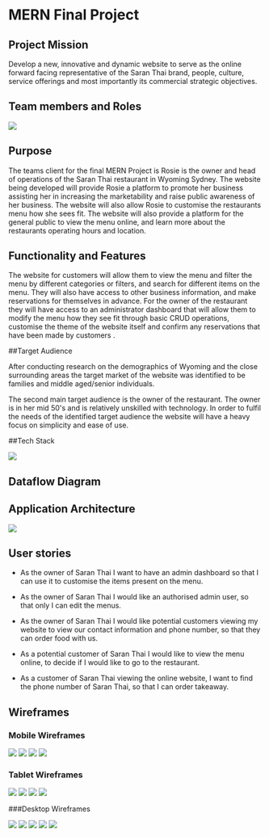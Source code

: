 # MERN Final Project 

## Project Mission

Develop a new, innovative and dynamic website to serve as the online forward facing representative of the Saran Thai brand, people, culture, service offerings and most importantly its commercial strategic objectives. 

## Team members and Roles

<img src="./IMG/Team diagram.png">




## Purpose 

The teams client for the final MERN Project is Rosie is the owner and head of operations of the Saran Thai restaurant in Wyoming Sydney. The website being developed will provide Rosie a platform to promote her business assisting her in increasing the marketability and raise public awareness of her business.  The website will also allow Rosie to customise the restaurants menu how she sees fit. The website will also provide a platform for the general public to view the menu online, and learn more about the restaurants operating hours and location.

## Functionality and Features

The website for customers will allow them to view the menu and filter the menu by different categories or filters, and search for different items on the menu. They will also have access to  other business information, and make reservations for themselves in advance. For the owner of the restaurant they will have access to an administrator dashboard  that will allow them to modify the menu how they see fit through basic CRUD operations, customise the theme of the website itself and confirm any reservations that have been made by customers . 

##Target Audience

After conducting research on the demographics of Wyoming and the close surrounding areas the target market of the website was identified to be families and middle aged/senior individuals. 

The second main target audience is the owner of the restaurant. The owner is in her mid 50's and is relatively unskilled with technology.  In order to fulfil the needs of the identified target audience the website will have a heavy focus on simplicity and ease of use.  

##Tech Stack

<img src="./IMG/MERN tech stack.png">

## Dataflow Diagram



## Application Architecture

<img src="./IMG/Website architecture.png">

## User stories

- As the owner of Saran Thai I want to have an admin dashboard so that I can use it to customise the items present on the menu.

- As the owner of Saran Thai I would like an authorised admin user, so that only I can edit the menus.

- As the owner of Saran Thai I would like potential customers viewing my website to view our contact information and phone number, so that they can order food with us.

- As a potential customer of Saran Thai I would like to view the menu online, to decide if I would like to go to the restaurant.

- As a customer of Saran Thai viewing the online website, I want to find the phone number of Saran Thai, so that I can order takeaway.

## Wireframes



### Mobile Wireframes



<img src="./IMG/home mob.png">



<img src="./IMG/menu mob.png">



<img src="./IMG/menu2 mob.png">



<img src="./IMG/mob login.png">

### Tablet Wireframes 



<img src="./IMG/home tab.png">



<img src="./IMG/menu tab.png">



<img src="./IMG/admin sign tab.png">





<img src="./IMG/admin create tab.png">

###Desktop Wireframes

<img src="./IMG/Home desktop.png">





<img src="./IMG/menu desk.png"/>



<img src="./IMG/menu desk.png">



<img src="./IMG/admin login desk.png">



<img src="./IMG/admin sign desk.png"/>
